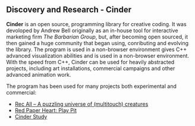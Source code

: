 

## Discovery and Research - Cinder


**Cinder** is an open source, programming library for creative coding. It was devoloped by Andrew Bell originally as an in-house tool for interactive marketing firm *The Barbarian Group*, but, after becoming open sourced, it then gained a huge community that began using, conributing and evolving the library. The program is used in a non-browser environment gives C++ advanced visualization abilities and is used in a non-browser environment. With the speed from C++, Cinder can be used for heavily abstracted projects, including art installations, commercial campaigns and other advanced animation work.

The program has been used for many projects both experimental and commercial:
* [Rec All – A puzzling universe of (multitouch) creatures](http://www.creativeapplications.net/cinder/rec-all-a-puzzling-universe-of-multitouch-creatures/)
* [Red Paper Heart: Play Pit](http://redpaperheart.com/work/playpit)
* [Cinder Study](https://vimeo.com/23930429)
